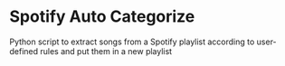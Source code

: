 # Spotify Auto Categorize

Python script to extract songs from a Spotify playlist according to user-defined rules and put them in a new playlist
